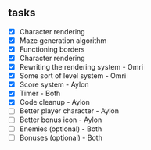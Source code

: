 ## tasks
- [x] Character rendering 
- [x] Maze generation algorithm
- [x] Functioning borders
- [x] Character rendering
- [x] Rewriting the rendering system - Omri
- [x] Some sort of level system - Omri
- [x] Score system - Aylon
- [x] Timer - Both
- [x] Code cleanup - Aylon
- [ ] Better player character - Aylon
- [ ] Better bonus icon - Aylon
- [ ] Enemies (optional) - Both
- [ ] Bonuses (optional) - Both
